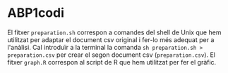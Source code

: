 # ABP1codi

El fitxer ```preparation.sh``` correspon a comandes del shell de Unix que hem utilitzat per adaptar el document csv original i fer-lo més adequat per a l'anàlisi. Cal introduïr a la terminal la comanda ```sh preparation.sh > preparation.csv``` per crear el segon document csv (```preparation.csv```). El fitxer ```graph.R``` correspon al script de R que hem utilitzat per fer el gràfic.
